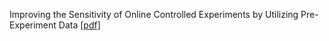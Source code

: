 Improving the Sensitivity of Online Controlled Experiments by Utilizing Pre-Experiment Data [[pdf]](https://exp-platform.com/Documents/2013-02-CUPED-ImprovingSensitivityOfControlledExperiments.pdf)
